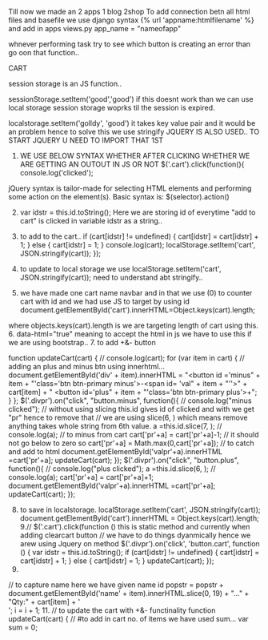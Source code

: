 Till now we made an
2 apps 
1 blog
2shop
To add connection betn all html files and basefile
we use django syntax {% url 'appname:htmlfilename' %}
and add in apps views.py
app_name = "nameofapp"

<!-- now in shop we base html and index html 
where we added items in slide and we are starting with cart
for cart will use notes here.. -->
whnever performing task try to see which button is creating an error than go oon that function..


CART

session storage is an JS function..

sessionStorage.setItem('good','good')
if this doesnt work than we can use local storage
session storage  woprks til the session is expired.

localstorage.setItem('golldy', 'good')
it takes key value pair and it would be an problem hence to solve this we use stringify
JQUERY IS ALSO USED..
 TO START JQUERY U NEED TO IMPORT THAT 1ST


1. WE USE  BELOW SYNTAX WHETHER AFTER CLICKING WHETHER WE ARE GETTING AN OUTOUT IN JS OR NOT
$('.cart').click(function(){
    console.log('clicked'); 
     
jQuery syntax is tailor-made for selecting HTML elements and performing some action on the element(s). Basic syntax is: $(selector).action() 

2. var idstr = this.id.toString();
Here we are storing id of everytime "add to cart" is clicked in variable idstr as a string..

3. to add to the cart..
if (cart[idstr] != undefined) {
      cart[idstr] = cart[idstr] + 1;
    }
    else {
      cart[idstr] = 1;
    }
    console.log(cart);
    localStorage.setItem('cart', JSON.stringify(cart));
  });

4. to update to local storage we use 
localStorage.setItem('cart', JSON.stringify(cart));
need to understand abt stringify..


5. we have made one cart name navbar and in that we use
(<span id="cart">0</span>) to counter cart with id
and we had use JS to target by using id
document.getElementById('cart').innerHTML=Object.keys(cart).length;

where objects.keys(cart).length is we are targeting length of cart using this.
6. data-html="true"
meaning to accept the html in js we have to use this if we are using bootstrap..
7. to add +&- button


function updateCart(cart) {
    // console.log(cart);
    for (var item in cart) {
      // adding an plus and minus btn using innerhtml...
      document.getElementById('div' + item).innerHTML = "<button id ='minus" + item + "'class='btn btn-primary minus'>-</button><span id= 'val" + item + "''>" + cart[item] + "</span> <button id='plus" + item + "'class='btn btn-primary plus'>+</button>";
    }
  };
  $('.divpr').on("click", "button.minus", function(){
    // console.log("minus clicked");
    // without using slicing this.id gives id of clicked and with we get "pr" hence to remove that
    // we are using slice(6, ) which means remove anything takes whole string from 6th value.
    a =this.id.slice(7, );
    // console.log(a);
    // to minus from cart
    cart['pr'+a] = cart['pr'+a]-1;
    // it should not go below to zero so
    cart['pr'+a] = Math.max(0,cart['pr'+a]);
  // to catch and add to html
    document.getElementById('valpr'+a).innerHTML =cart['pr'+a];
    updateCart(cart);
  });
  $('.divpr').on("click", "button.plus", function(){
    // console.log("plus clicked");
    a =this.id.slice(6, );
    // console.log(a);
    cart['pr'+a] = cart['pr'+a]+1;
    document.getElementById('valpr'+a).innerHTML =cart['pr'+a];
    updateCart(cart);
  });

8. to save in localstorage.
localStorage.setItem('cart', JSON.stringify(cart));
    document.getElementById('cart').innerHTML = Object.keys(cart).length;
9.// $('.cart').click(function () this is static method and currently when adding clearcart button
  // we have to do things dyanmically hence we arew using Jquery on method
  $('.divpr').on('click', 'button.cart', function () {
    var idstr = this.id.toString();
    if (cart[idstr] != undefined) {
      cart[idstr] = cart[idstr] + 1;
    } else {
      cart[idstr] = 1;
    }
    updateCart(cart);
  });
10. 
 // to capture name here we have given name id 
      popstr = popstr + document.getElementById('name' + item).innerHTML.slice(0, 19) + "..." + "Qty:" + cart[item] + '<br>';
      i = i + 1;
11.
// to update the cart with +&- functinality
  function updateCart(cart) {
    // #to add in cart no. of items we have used sum...
    var sum = 0;
